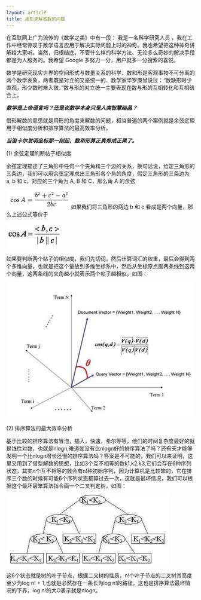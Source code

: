 ```yaml
---
layout: article
title: 用形来解答数的问题
---
```


在互联网上广为流传的《数学之美》中有一段：
我是一名科学研究人员 ，我在工作中经常惊叹于数学语言应用于解决实际问题上时的神奇。我也希望把这种神奇讲解给大家听。当然，归根结底，不管什么样的科学方法、无论多么奇妙的解决手段都是为人服务的。我希望 Google 多努力一分，用户就多一分搜索的喜悦。

数学是研究现实世界的空间形式与数量关系的科学．数和形是客观事物不可分离的两个数学表象，两者既是对立的又是统一的．数学家华罗庚曾说过：“数缺形时少直观，形少数时难入微．”数与形的对立统一主要表现在数与形的互相转化和互相结合上。

***数学是上帝语言吗？还是说数学本身只是人类智慧结晶？***


借形解数的意思就是用形的角度来解数的问题，相当普遍的两个案例就是余弦定理用于相似度分析和排序算法的最高效率分析。

***当笛卡尔发明坐标那一刻起，数和形算正真修成正果了。***

(1) 余弦定理判断帖子相似度

余弦定理描述了三角形中任何一个夹角和三个边的关系，换句话说，给定三角形的三条边，我们可以用余弦定理求出三角形各个角的角度，假定三角形的三条边为 a, b 和 c，对应的三个角为 A, B 和 C，那么角 A 的余弦


![cos](/images/cos1.jpg)
 如果我们将三角形的两边 b 和 c 看成是两个向量，那么上述公式等价于

![cos](/images/cos2.jpg)

如果要判断两个帖子的相似度，我们先切词，然后计算词汇的权重，最后会得到两个多维向量，也就是把这个量放到多维坐标系中，然后从坐标原点画两条线到这两个向量，这两条线的夹角越小就表示两个帖子越相似，如图：

![cos](/images/vector_model.jpg)


(2) 排序算法的最大效率分析

基于比较的排序算法有冒泡，插入，快速，希尔等等，他们的时间复杂度最好的就是线性对数，也就是nlogn,难道就没有比nlogn好的排序算法了吗？还有天才能够发明一个比nlogn增长还慢的排序算法吗？答案是不可能的，我们可以来证明，这里又用到了借型解数的思想，比如3个互不相等的数k1,k2,k3,它们会存在6种序列状态，其实n个互不相等的数会有n!种初始序列，因为计算机是比较笨的，它在排序三个数的时候有可能6个序列状态都算过去一次，这就是最坏情况，我们可以根据这个最坏最笨算法指令画一个二叉判定树，如图：

![cos](/images/sort_complex.jpg)

这6个状态就是树的叶子节点，根据二叉树的性质，n!个叶子节点的二叉树其高度至少为log n! + 1,也就是必然存在一条长为log n!的路径，这也是排序算法最坏情况的下界，log n!的大O表示就是nlogn。


